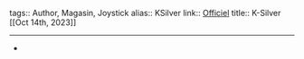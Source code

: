 tags:: Author, Magasin, Joystick
alias:: KSilver
link:: [Officiel](http://www.k-silver.com/index_en.html)
title:: K-Silver
[[Oct 14th, 2023]]
***

-